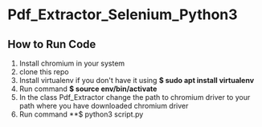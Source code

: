 # Pdf_Extractor_Selenium_Python3

## How to Run Code

1. Install chromium in your system
2. clone this repo
3. Install virtualenv if you don't have it using **$ sudo apt install virtualenv**
4. Run command **$ source env/bin/activate**
5. In the class Pdf_Extractor change the path to chromium driver to your path where you have downloaded chromium driver
6. Run command **$ python3 script.py
